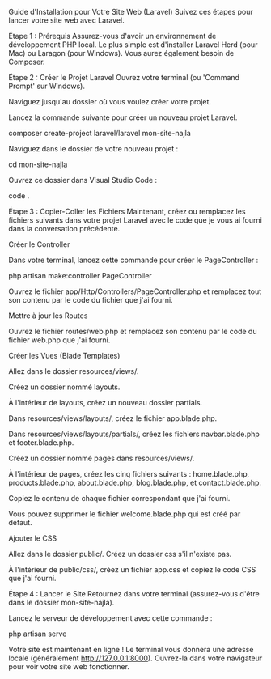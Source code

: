 Guide d'Installation pour Votre Site Web (Laravel)
Suivez ces étapes pour lancer votre site web avec Laravel.

Étape 1 : Prérequis
Assurez-vous d'avoir un environnement de développement PHP local. Le plus simple est d'installer Laravel Herd (pour Mac) ou Laragon (pour Windows). Vous aurez également besoin de Composer.

Étape 2 : Créer le Projet Laravel
Ouvrez votre terminal (ou 'Command Prompt' sur Windows).

Naviguez jusqu'au dossier où vous voulez créer votre projet.

Lancez la commande suivante pour créer un nouveau projet Laravel.

composer create-project laravel/laravel mon-site-najla

Naviguez dans le dossier de votre nouveau projet :

cd mon-site-najla

Ouvrez ce dossier dans Visual Studio Code :

code .

Étape 3 : Copier-Coller les Fichiers
Maintenant, créez ou remplacez les fichiers suivants dans votre projet Laravel avec le code que je vous ai fourni dans la conversation précédente.

Créer le Controller

Dans votre terminal, lancez cette commande pour créer le PageController :

php artisan make:controller PageController

Ouvrez le fichier app/Http/Controllers/PageController.php et remplacez tout son contenu par le code du fichier que j'ai fourni.

Mettre à jour les Routes

Ouvrez le fichier routes/web.php et remplacez son contenu par le code du fichier web.php que j'ai fourni.

Créer les Vues (Blade Templates)

Allez dans le dossier resources/views/.

Créez un dossier nommé layouts.

À l'intérieur de layouts, créez un nouveau dossier partials.

Dans resources/views/layouts/, créez le fichier app.blade.php.

Dans resources/views/layouts/partials/, créez les fichiers navbar.blade.php et footer.blade.php.

Créez un dossier nommé pages dans resources/views/.

À l'intérieur de pages, créez les cinq fichiers suivants : home.blade.php, products.blade.php, about.blade.php, blog.blade.php, et contact.blade.php.

Copiez le contenu de chaque fichier correspondant que j'ai fourni.

Vous pouvez supprimer le fichier welcome.blade.php qui est créé par défaut.

Ajouter le CSS

Allez dans le dossier public/. Créez un dossier css s'il n'existe pas.

À l'intérieur de public/css/, créez un fichier app.css et copiez le code CSS que j'ai fourni.

Étape 4 : Lancer le Site
Retournez dans votre terminal (assurez-vous d'être dans le dossier mon-site-najla).

Lancez le serveur de développement avec cette commande :

php artisan serve

Votre site est maintenant en ligne ! Le terminal vous donnera une adresse locale (généralement http://127.0.0.1:8000). Ouvrez-la dans votre navigateur pour voir votre site web fonctionner.
